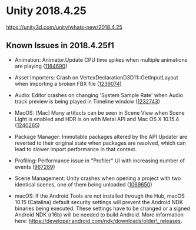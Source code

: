 # Unity 2018.4.25

https://unity3d.com/unity/whats-new/2018.4.25

## Known Issues in 2018.4.25f1



*   Animation: Animator.Update CPU time spikes when multiple animations are playing ([1184690](https://issuetracker.unity3d.com/issues/animator-dot-update-cpu-time-spikes-when-multiple-animations-are-playing))
    
*   Asset Importers: Crash on VertexDeclarationD3D11::GetInputLayout when importing a broken FBX file ([1239074](https://issuetracker.unity3d.com/issues/crash-on-vertexdeclarationd3d11-getinputlayout-when-importing-a-broken-fbx-file))
    
*   Audio: Editor crashes on changing 'System Sample Rate' when Audio track preview is being played in Timeline window ([1232743](https://issuetracker.unity3d.com/issues/audio-editor-crashes-on-changing-system-sample-rate-when-audio-track-preview-is-being-played-in-timeline-window))
    
*   MacOS: \[Mac\] Many artifacts can be seen in Scene View when Scene Light is enabled and HDR is on with Metal API and Mac OS X 10.15.4 ([1240265](https://issuetracker.unity3d.com/issues/mac-many-artifacts-can-be-seen-in-scene-view-when-scene-light-is-enabled-on-with-metal-api-and-mac-os-x-10-dot-15-dot-4))
    
*   Package Manager: Immutable packages altered by the API Updater are reverted to their original state when packages are resolved, which can lead to slower import performance in that context.
    
*   Profiling: Performance issue in "Profiler" UI with increasing number of events ([967289](https://issuetracker.unity3d.com/issues/performance-issue-in-profiler-ui-with-increasing-number-of-events))
    
*   Scene Management: Unity crashes when opening a project with two identical scenes, one of them being unloaded ([1069650](https://issuetracker.unity3d.com/issues/unity-crashes-when-opening-a-project-with-two-identical-scenes-one-of-them-being-unloaded))
    
*   macOS: If the Android Tools are not installed through the Hub, macOS 10.15 (Catalina) default security settings will prevent the Android NDK binaries being executed. These settings have to be changed or a signed Android NDK (r16b) will be needed to build Android. More information here: https://developer.android.com/ndk/downloads/older\_releases.